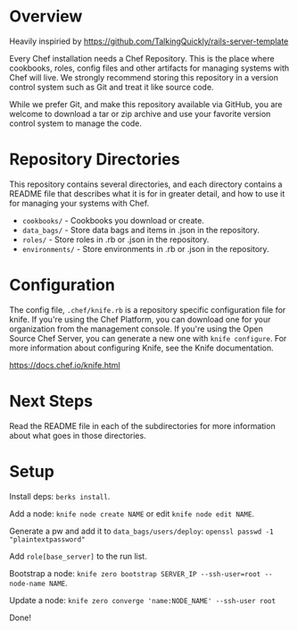 # Overview

Heavily inspiried by https://github.com/TalkingQuickly/rails-server-template

Every Chef installation needs a Chef Repository. This is the place where cookbooks, roles, config files and other artifacts for managing systems with Chef will live. We strongly recommend storing this repository in a version control system such as Git and treat it like source code.

While we prefer Git, and make this repository available via GitHub, you are welcome to download a tar or zip archive and use your favorite version control system to manage the code.

# Repository Directories

This repository contains several directories, and each directory contains a README file that describes what it is for in greater detail, and how to use it for managing your systems with Chef.

- `cookbooks/` - Cookbooks you download or create.
- `data_bags/` - Store data bags and items in .json in the repository.
- `roles/` - Store roles in .rb or .json in the repository.
- `environments/` - Store environments in .rb or .json in the repository.

# Configuration

The config file, `.chef/knife.rb` is a repository specific configuration file for knife. If you're using the Chef Platform, you can download one for your organization from the management console. If you're using the Open Source Chef Server, you can generate a new one with `knife configure`. For more information about configuring Knife, see the Knife documentation.

<https://docs.chef.io/knife.html>

# Next Steps

Read the README file in each of the subdirectories for more information about what goes in those directories.

# Setup

Install deps: `berks install`.

Add a node: `knife node create NAME` or edit `knife node edit NAME`.

Generate a pw and add it to `data_bags/users/deploy`: `openssl passwd -1 "plaintextpassword"`

Add `role[base_server]` to the run list.

Bootstrap a node: `knife zero bootstrap SERVER_IP --ssh-user=root --node-name NAME`.

Update a node: `knife zero converge 'name:NODE_NAME' --ssh-user root`

Done!
